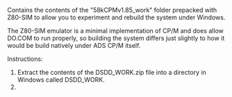 Contains the contents of the "58kCPMv1.85_work" folder prepacked with Z80-SIM to
allow you to experiment and rebuild the system under Windows.

The Z80-SIM emulator is a minimal implementation of CP/M and does allow DO.COM to run properly,
so building the system differs just slightly to how it would be build natively under ADS CP/M itself.

Instructions:

1. Extract the contents of the DSDD_WORK.zip file into a directory in Windows called DSDD_WORK.
2. 
